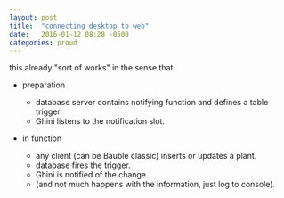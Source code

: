 ```yaml
---
layout: post
title:  "connecting desktop to web"
date:   2016-01-12 08:28 -0500
categories: proud
---
```


this already "sort of works" in the sense that:

- preparation

  - database server contains notifying function and defines a table trigger.
  - Ghini listens to the notification slot.

- in function

  -  any client (can be Bauble classic) inserts or updates a plant.
  -  database fires the trigger.
  -  Ghini is notified of the change.
  -  (and not much happens with the information, just log to console).
